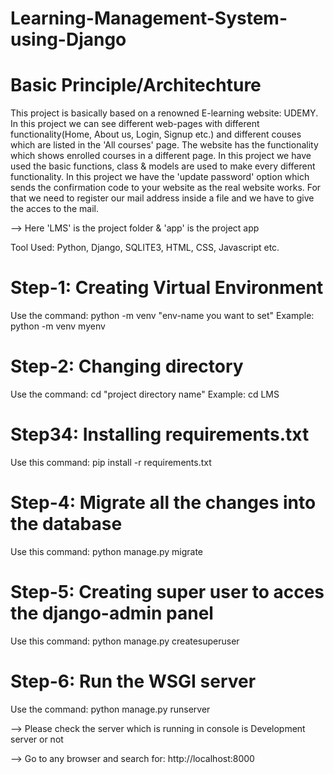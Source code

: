 # Learning-Management-System-using-Django


# Basic Principle/Architechture
This project is basically based on a renowned E-learning website: UDEMY. In this project we can see different 
web-pages with different functionality(Home, About us, Login, Signup etc.) and different couses which are 
listed in the 'All courses' page. The website has the functionality which shows enrolled courses in a 
different page. In this project we have used the basic functions, class & models are used to make every 
different functionality. In this project we have the 'update password' option which sends the confirmation 
code to your website as the real website works. For that we need to register our mail address inside a file 
and we have to give the acces to the mail.


--> Here 'LMS' is the project folder & 'app' is the project app


Tool Used: Python, Django, SQLITE3, HTML, CSS, Javascript etc.


# Step-1: Creating Virtual Environment
Use the command: python -m venv "env-name you want to set"
Example: python -m venv myenv


# Step-2: Changing directory
Use the command: cd "project directory name"
Example: cd LMS


# Step34: Installing requirements.txt
Use this command: pip install -r requirements.txt


# Step-4: Migrate all the changes into the database
Use this command: python manage.py migrate


# Step-5: Creating super user to acces the django-admin panel
Use this command: python manage.py createsuperuser


# Step-6: Run the WSGI server
Use the command: python manage.py runserver

--> Please check the server which is running in console is Development server or not

--> Go to any browser and search for: http://localhost:8000
